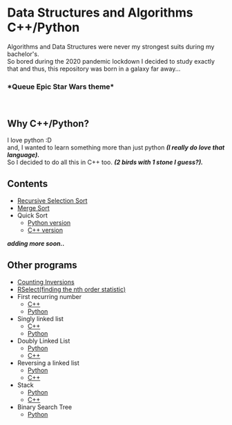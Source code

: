 # Data Structures and Algorithms C++/Python

Algorithms and Data Structures were never my strongest suits during my bachelor's.<br> 
So bored during the 2020 pandemic lockdown I decided to study exactly that and thus, this repository was born in a galaxy far away...<br>
 <h3> *Queue Epic Star Wars theme*</h3>
 
 <br><H2> Why C++/Python? </h2>
  I love python :D<br>
  and, I wanted to learn something more than just python <i><b>(I really do love that language).</b></i>
  <br>So I decided to do all this in C++ too. <b><i>(2 birds with 1 stone I guess?).</b></i>
 
 <h2> Contents </h2>
 <ul><li><a href='https://github.com/stqc/datastructures_algorithms_cpp_py/blob/master/recursive_selection_sort.cpp'>Recursive Selection Sort</a> </li>
 <li><a href='https://github.com/stqc/datastructures_algorithms_cpp/blob/master/merge_sort.cpp'> Merge Sort </a></li>
 <li>Quick Sort<ul><li><a href='https://github.com/stqc/datastructures_algorithms_cpp_py/blob/master/quick_sort.py'> Python version </a></li>
  <li><a href = 'https://github.com/stqc/datastructures_algorithms_cpp_py/blob/master/quick_sort.cpp'>C++ version</a></li></ul></li>
 </ul>
 
 <b><i>adding more soon..</b></i>
<br><h2> Other programs</h2>
<ul><li><a href='https://github.com/stqc/datastructures_algorithms_cpp/blob/master/counting_inversions.cpp'>Counting Inversions</a></li>
 <li><a href='https://github.com/stqc/datastructures_algorithms_cpp_py/blob/master/quick_sort_search.cpp'>RSelect(finding the nth order statistic)</a></li>
 <li>First recurring number<ul>
  <li><a href='https://github.com/stqc/datastructures_algorithms_cpp_py/blob/master/first_recurring_number.cpp'>C++</a></li>
  <li><a href='https://github.com/stqc/datastructures_algorithms_cpp_py/blob/master/first_recurring_number.py'>Python</a></li></ul></li>
 <li>Singly linked list<ul> <li> <a href ='https://github.com/stqc/datastructures_algorithms_cpp_py/blob/master/singly_linked_list.cpp'>C++</a></li>
  <li><a href = 'https://github.com/stqc/datastructures_algorithms_cpp_py/blob/master/singly_linked_list.py'>Python</a></li></ul></li>
 <li>Doubly Linked List
  <ul>
   <li><a href='https://github.com/stqc/datastructures_algorithms_cpp_py/blob/master/doubly_linked_list.py'> Python</a></li>
   <li><a href='https://github.com/stqc/datastructures_algorithms_cpp_py/blob/master/doubly_linked_list.cpp'> C++</a></li>
  </ul>
 </li>
 <li> Reversing a linked list
  <ul>
   <li><a href='https://github.com/stqc/datastructures_algorithms_cpp_py/blob/master/reversing_linked_list.py'>Python</a></li>
   <li><a href='https://github.com/stqc/datastructures_algorithms_cpp_py/blob/master/reversing_linked_list.cpp'> C++</a></li>
  </ul>
 </li>
 <li> Stack
  <ul>
   <li> <a href = 'https://github.com/stqc/datastructures_algorithms_cpp_py/blob/master/stack.py'> Python </a> </li>
   <li> <a href ='https://github.com/stqc/datastructures_algorithms_cpp_py/blob/master/stack.cpp'> C++ </a></li>
  </ul>
 </li>
 <li>Binary Search Tree
  <ul>
   <li> <a href='https://github.com/stqc/datastructures_algorithms_cpp_py/blob/master/binary_search_tree.py'>Python</a>
   </li>
  </ul>
 </li>
</ul>
 
